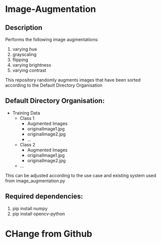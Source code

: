 # Image-Augmentation

## Description

Performs the following image augmentations:

1. varying hue
2. grayscaling
3. flipping
4. varying brightness
5. varying contrast

This repository randomly augments images that have been sorted according to the Default Directory Organisation

## Default Directory Organisation:

- Training Data
  - Class 1
    - Augmented Images
    - originalImage1.jpg
    - originalImage2.jpg
    - ...
  - Class 2
    - Augmented Images
    - originalImage1.jpg
    - originalImage2.jpg
  - ...

This can be adjusted according to the use case and existing system used from image_augmentation.py

## Required dependencies:

1. pip install numpy
2. pip install opencv-python

# CHange from Github

